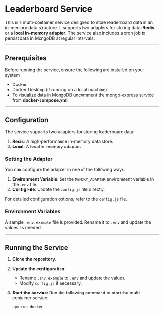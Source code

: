 # Leaderboard Service

This is a multi-container service designed to store leaderboard data in an in-memory data structure. It supports two adapters for storing data: **Redis** or a **local in-memory adapter**. The service also includes a cron job to persist data in MongoDB at regular intervals. 

---

## Prerequisites

Before running the service, ensure the following are installed on your system:

- Docker
- Docker Desktop (if running on a local machine)
- To visualize data in MongoDB uncomment the mongo-express service from **docker-compose.yml** 

---

## Configuration

The service supports two adapters for storing leaderboard data:

1. **Redis**: A high-performance in-memory data store.
2. **Local**: A local in-memory adapter.

### Setting the Adapter

You can configure the adapter in one of the following ways:

1. **Environment Variable**: Set the `MEMORY_ADAPTER` environment variable in the `.env` file.
2. **Config File**: Update the `config.js` file directly.

For detailed configuration options, refer to the `config.js` file.

### Environment Variables

A sample `.env.example` file is provided. Rename it to `.env` and update the values as needed.

---

## Running the Service

1. **Clone the repository**.
2. **Update the configuration**:
   - Rename `.env.example` to `.env` and update the values.
   - Modify `config.js` if necessary.
3. **Start the service**:
   Run the following command to start the multi-container service:

   ```bash
   npm run docker
